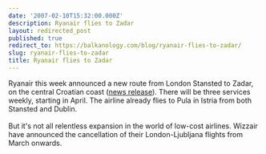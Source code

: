 ```yaml
---
date: '2007-02-10T15:32:00.000Z'
description: Ryanair flies to Zadar
layout: redirected_post
published: true
redirect_to: https://balkanology.com/blog/ryanair-flies-to-zadar/
slug: ryanair-flies-to-zadar
title: Ryanair flies to Zadar
---
```


Ryanair this week announced a new route from London Stansted to Zadar, on the central Croatian coast (<a href="http://www.ryanair.com/site/EN/news.php?yr=07&amp;month=feb&amp;story=rte-en-060207">news release</a>). There will be three services weekly, starting in April. The airline already flies to Pula in Istria from both Stansted and Dublin.<br /><br />But it's not all relentless expansion in the world of low-cost airlines. Wizzair have announced the cancellation of their London-Ljubljana flights from March onwards.